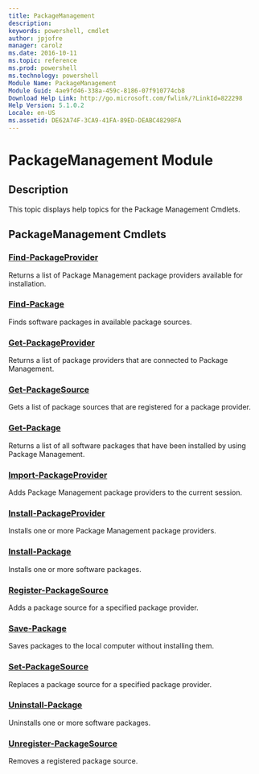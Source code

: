 ```yaml
---
title: PackageManagement
description: 
keywords: powershell, cmdlet
author: jpjofre
manager: carolz
ms.date: 2016-10-11
ms.topic: reference
ms.prod: powershell
ms.technology: powershell
Module Name: PackageManagement
Module Guid: 4ae9fd46-338a-459c-8186-07f910774cb8
Download Help Link: http://go.microsoft.com/fwlink/?LinkId=822298
Help Version: 5.1.0.2
Locale: en-US
ms.assetid: DE62A74F-3CA9-41FA-89ED-DEABC48298FA
---
```


# PackageManagement Module
## Description
This topic displays help topics for the Package Management Cmdlets.

## PackageManagement Cmdlets
### [Find-PackageProvider](.\Find-PackageProvider.md)
Returns a list of Package Management package providers available for installation.


### [Find-Package](.\Find-Package.md)
Finds software packages in available package sources.


### [Get-PackageProvider](.\Get-PackageProvider.md)
Returns a list of package providers that are connected to Package Management.


### [Get-PackageSource](.\Get-PackageSource.md)
Gets a list of package sources that are registered for a package provider.


### [Get-Package](.\Get-Package.md)
Returns a list of all software packages that have been installed by using Package Management.


### [Import-PackageProvider](.\Import-PackageProvider.md)
Adds Package Management package providers to the current session.


### [Install-PackageProvider](.\Install-PackageProvider.md)
Installs one or more Package Management package providers.


### [Install-Package](.\Install-Package.md)
Installs one or more software packages.


### [Register-PackageSource](.\Register-PackageSource.md)
Adds a package source for a specified package provider.


### [Save-Package](.\Save-Package.md)
Saves packages to the local computer without installing them.


### [Set-PackageSource](.\Set-PackageSource.md)
Replaces a package source for a specified package provider.


### [Uninstall-Package](.\Uninstall-Package.md)
Uninstalls one or more software packages.


### [Unregister-PackageSource](.\Unregister-PackageSource.md)
Removes a registered package source.







